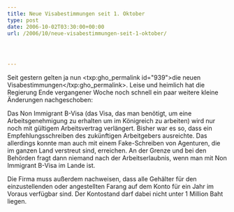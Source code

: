 ```yaml
---
title: Neue Visabestimmungen seit 1. Oktober
type: post
date: 2006-10-02T03:30:00+00:00
url: /2006/10/neue-visabestimmungen-seit-1-oktober/




---
```

Seit gestern gelten ja nun <txp:gho_permalink id="939">die neuen Visabestimmungen</txp:gho_permalink>. Leise und heimlich hat die Regierung Ende vergangener Woche noch schnell ein paar weitere kleine Änderungen nachgeschoben:

Das Non Immigrant B-Visa (das Visa, das man benötigt, um eine Arbeitsgenehmigung zu erhalten um im Königreich zu arbeiten) wird nur noch mit gültigem Arbeitsvertrag verlängert. Bisher war es so, dass ein Empfehlungsschreiben des zukünftigen Arbeitgebers ausreichte. Das allerdings konnte man auch mit einem Fake-Schreiben von Agenturen, die im ganzen Land verstreut sind, erreichen. An der Grenze und bei den Behörden fragt dann niemand nach der Arbeitserlaubnis, wenn man mit Non Immigrant B-Visa im Lande ist.

Die Firma muss außerdem nachweisen, dass alle Gehälter für den einzustellenden oder angestellten Farang auf dem Konto für ein Jahr im Voraus verfügbar sind. Der Kontostand darf dabei nicht unter 1 Million Baht liegen.
